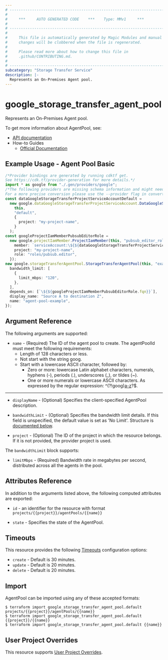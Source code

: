 ```yaml
---
# ----------------------------------------------------------------------------
#
#     ***     AUTO GENERATED CODE    ***    Type: MMv1     ***
#
# ----------------------------------------------------------------------------
#
#     This file is automatically generated by Magic Modules and manual
#     changes will be clobbered when the file is regenerated.
#
#     Please read more about how to change this file in
#     .github/CONTRIBUTING.md.
#
# ----------------------------------------------------------------------------
subcategory: "Storage Transfer Service"
description: |-
  Represents an On-Premises Agent pool.
---
```


# google\_storage\_transfer\_agent\_pool

Represents an On-Premises Agent pool.

To get more information about AgentPool, see:

* [API documentation](https://cloud.google.com/storage-transfer/docs/reference/rest/v1/projects.agentPools)
* How-to Guides
  * [Official Documentation](https://cloud.google.com/storage-transfer/docs/on-prem-agent-pools)

## Example Usage - Agent Pool Basic

```typescript
/*Provider bindings are generated by running cdktf get.
See https://cdk.tf/provider-generation for more details.*/
import * as google from "./.gen/providers/google";
/*The following providers are missing schema information and might need manual adjustments to synthesize correctly: google.
For a more precise conversion please use the --provider flag in convert.*/
const dataGoogleStorageTransferProjectServiceAccountDefault =
  new google.dataGoogleStorageTransferProjectServiceAccount.DataGoogleStorageTransferProjectServiceAccount(
    this,
    "default",
    {
      project: "my-project-name",
    }
  );
const googleProjectIamMemberPubsubEditorRole =
  new google.projectIamMember.ProjectIamMember(this, "pubsub_editor_role", {
    member: `serviceAccount:\${${dataGoogleStorageTransferProjectServiceAccountDefault.email}}`,
    project: "my-project-name",
    role: "roles/pubsub.editor",
  });
new google.storageTransferAgentPool.StorageTransferAgentPool(this, "example", {
  bandwidth_limit: [
    {
      limit_mbps: "120",
    },
  ],
  depends_on: [`\${${googleProjectIamMemberPubsubEditorRole.fqn}}`],
  display_name: "Source A to destination Z",
  name: "agent-pool-example",
});

```

## Argument Reference

The following arguments are supported:

* `name` -
  (Required)
  The ID of the agent pool to create.
  The agentPoolId must meet the following requirements:
  * Length of 128 characters or less.
  * Not start with the string goog.
  * Start with a lowercase ASCII character, followed by:
    * Zero or more: lowercase Latin alphabet characters, numerals, hyphens (-), periods (.), underscores (\_), or tildes (~).
    * One or more numerals or lowercase ASCII characters.
      As expressed by the regular expression: ^(?!goog)[a-z]([a-z0-9-._~]*[a-z0-9])?$.

***

*   `displayName` -
    (Optional)
    Specifies the client-specified AgentPool description.

*   `bandwidthLimit` -
    (Optional)
    Specifies the bandwidth limit details. If this field is unspecified, the default value is set as 'No Limit'.
    Structure is [documented below](#nested_bandwidth_limit).

*   `project` - (Optional) The ID of the project in which the resource belongs.
    If it is not provided, the provider project is used.

<a name="nested_bandwidth_limit"></a>The `bandwidthLimit` block supports:

* `limitMbps` -
  (Required)
  Bandwidth rate in megabytes per second, distributed across all the agents in the pool.

## Attributes Reference

In addition to the arguments listed above, the following computed attributes are exported:

*   `id` - an identifier for the resource with format `projects/{{project}}/agentPools/{{name}}`

*   `state` -
    Specifies the state of the AgentPool.

## Timeouts

This resource provides the following
[Timeouts](https://developer.hashicorp.com/terraform/plugin/sdkv2/resources/retries-and-customizable-timeouts) configuration options:

* `create` - Default is 30 minutes.
* `update` - Default is 20 minutes.
* `delete` - Default is 20 minutes.

## Import

AgentPool can be imported using any of these accepted formats:

```console
$ terraform import google_storage_transfer_agent_pool.default projects/{{project}}/agentPools/{{name}}
$ terraform import google_storage_transfer_agent_pool.default {{project}}/{{name}}
$ terraform import google_storage_transfer_agent_pool.default {{name}}
```

## User Project Overrides

This resource supports [User Project Overrides](https://registry.terraform.io/providers/hashicorp/google/latest/docs/guides/provider_reference#user_project_override).
